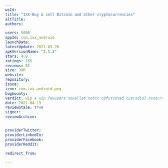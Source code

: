 ```yaml
---
wsId: 
title: "IXX-Buy & sell Bitcoin and other cryptocurrencies"
altTitle: 
authors:

users: 5000
appId: com.ixx_android
launchDate: 
latestUpdate: 2021-03-26
apkVersionName: "2.1.3"
stars: 4.8
ratings: 165
reviews: 81
size: 38M
website: 
repository: 
issue: 
icon: com.ixx_android.png
bugbounty: 
verdict: wip # wip fewusers nowallet nobtc obfuscated custodial nosource nonverifiable reproducible bounty defunct
date: 2021-04-13
reviewStale: true
signer: 
reviewArchive:


providerTwitter: 
providerLinkedIn: 
providerFacebook: 
providerReddit: 

redirect_from:

---
```



